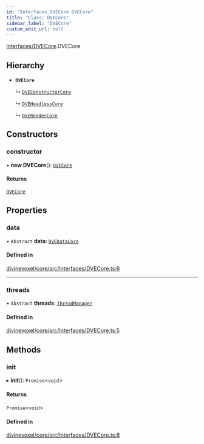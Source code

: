 ```yaml
---
id: "Interfaces_DVECore.DVECore"
title: "Class: DVECore"
sidebar_label: "DVECore"
custom_edit_url: null
---
```


[Interfaces/DVECore](../modules/Interfaces_DVECore.md).DVECore

## Hierarchy

- **`DVECore`**

  ↳ [`DVEConstructorCore`](Interfaces_Constructor_DVEConstructorCore.DVEConstructorCore.md)

  ↳ [`DVEHeadlessCore`](Interfaces_Headless_DVEHeadlessCore.DVEHeadlessCore.md)

  ↳ [`DVERenderCore`](Interfaces_Render_DVERenderCore.DVERenderCore.md)

## Constructors

### constructor

• **new DVECore**(): [`DVECore`](Interfaces_DVECore.DVECore.md)

#### Returns

[`DVECore`](Interfaces_DVECore.DVECore.md)

## Properties

### data

• `Abstract` **data**: [`DVEDataCore`](Interfaces_Data_DVEDataCore.DVEDataCore.md)

#### Defined in

[divinevoxel/core/src/Interfaces/DVECore.ts:6](https://github.com/lucasdamianjohnson/DivineVoxelEngine/blob/596fa7391478620ed460dfb4856ff0a763b91c49/divinevoxel/core/src/Interfaces/DVECore.ts#L6)

___

### threads

• `Abstract` **threads**: [`ThreadManager`](Interfaces_Classes_ThreadManager.ThreadManager.md)

#### Defined in

[divinevoxel/core/src/Interfaces/DVECore.ts:5](https://github.com/lucasdamianjohnson/DivineVoxelEngine/blob/596fa7391478620ed460dfb4856ff0a763b91c49/divinevoxel/core/src/Interfaces/DVECore.ts#L5)

## Methods

### init

▸ **init**(): `Promise`\<`void`\>

#### Returns

`Promise`\<`void`\>

#### Defined in

[divinevoxel/core/src/Interfaces/DVECore.ts:8](https://github.com/lucasdamianjohnson/DivineVoxelEngine/blob/596fa7391478620ed460dfb4856ff0a763b91c49/divinevoxel/core/src/Interfaces/DVECore.ts#L8)
